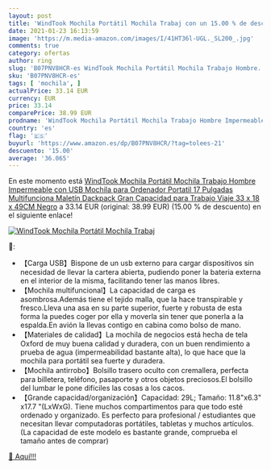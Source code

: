 ```yaml
---
layout: post
title: 'WindTook Mochila Portátil Mochila Trabaj con un 15.00 % de descuento'
date: 2021-01-23 16:13:59
image: 'https://m.media-amazon.com/images/I/41HT36l-UGL._SL200_.jpg'
comments: true
category: ofertas
author: ring
slug: 'B07PNV8HCR-es WindTook Mochila Portátil Mochila Trabajo Hombre...'
sku: 'B07PNV8HCR-es'
tags: [ 'mochila', ]
actualPrice: 33.14 EUR
currency: EUR
price: 33.14
comparePrice: 38.99 EUR
prodname: 'WindTook Mochila Portátil Mochila Trabajo Hombre Impermeable con USB Mochila para Ordenador Portatil 17 Pulgadas Multifunciona Maletín Dackpack Gran Capacidad para Trabajo Viaje 33 x 18 x 49CM Negro'
country: 'es'
flag: '🇪🇸'
buyurl: 'https://www.amazon.es/dp/B07PNV8HCR/?tag=tolees-21'
descuento: '15.00'
average: '36.065'
---
```


En este momento está [WindTook Mochila Portátil Mochila Trabajo Hombre Impermeable con USB Mochila para Ordenador Portatil 17 Pulgadas Multifunciona Maletín Dackpack Gran Capacidad para Trabajo Viaje 33 x 18 x 49CM Negro](https://www.amazon.es/dp/B07PNV8HCR/?tag=tolees-21) a 33.14 EUR (original: 38.99 EUR) (15.00 %  de descuento) en el siguiente enlace!

[![WindTook Mochila Portátil Mochila Trabaj](https://m.media-amazon.com/images/I/41HT36l-UGL._SL200_.jpg)](https://www.amazon.es/dp/B07PNV8HCR/?tag=tolees-21)

🔎:

- 【Carga USB】Bispone de un usb externo para cargar dispositivos sin necesidad de llevar la cartera abierta, pudiendo poner la bateria externa en el interior de la misma, facilitando tener las manos libres.
- 【Mochila multifuncional】La capacidad de carga es asombrosa.Además tiene el tejido malla, que la hace transpirable y fresco.Lleva una asa en su parte superior, fuerte y robusta de esta forma la puedes coger por ella y moverla sin tener que ponerla a la espalda.En avión la llevas contigo en cabina como bolso de mano.
- 【Materiales de calidad】La mochila de negocios está hecha de tela Oxford de muy buena calidad y duradera, con un buen rendimiento a prueba de agua (impermeabilidad bastante alta), lo que hace que la mochila para portátil sea fuerte y duradera.
- 【Mochila antirrobo】Bolsillo trasero oculto con cremallera, perfecta para billetera, teléfono, pasaporte y otros objetos preciosos.El bolsillo del lumbar le pone difíciles las cosas a los cacos.
- 【Grande capacidad/organización】Capacidad: 29L; Tamaño: 11.8"x6.3" x17.7 "(LxWxG). Tiene muchos compartimentos para que todo esté ordenado y organizado. Es perfecto para profesional / estudiantes que necesitan llevar computadoras portátiles, tabletas y muchos artículos. (La capacidad de este modelo es bastante grande, comprueba el tamaño antes de comprar)

[🛒 Aquí!!!](https://www.amazon.es/dp/B07PNV8HCR/?tag=tolees-21)
